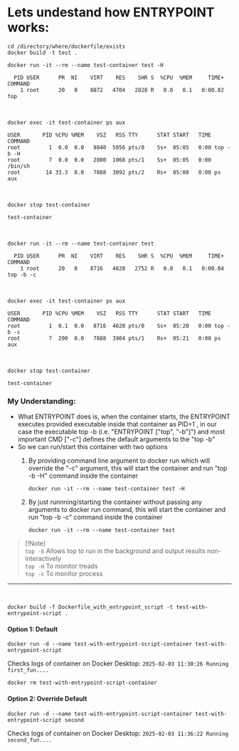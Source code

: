 # Lets undestand how ENTRYPOINT works:


```
cd /directory/where/dockerfile/exists
docker build -t test .
```

```
docker run -it --rm --name test-container test -H

  PID USER      PR  NI    VIRT    RES    SHR S  %CPU  %MEM     TIME+ COMMAND
    1 root      20   0    8872   4704   2828 R   0.0   0.1   0:00.02 top
```


<br/>

```
docker exec -it test-container ps aux

USER       PID %CPU %MEM    VSZ   RSS TTY      STAT START   TIME COMMAND
root         1  0.0  0.0   8840  5056 pts/0    Ss+  05:05   0:00 top -b -H
root         7  0.0  0.0   2800  1068 pts/1    Ss+  05:05   0:00 /bin/sh
root        14 33.3  0.0   7888  3892 pts/2    Rs+  05:08   0:00 ps aux
```


<br/>

```
docker stop test-container

test-container
```


<br/>

```
docker run -it --rm --name test-container test

  PID USER      PR  NI    VIRT    RES    SHR S  %CPU  %MEM     TIME+ COMMAND
    1 root      20   0    8716   4628   2752 R   0.0   0.1   0:00.04 top -b -c
```


<br/>

```
docker exec -it test-container ps aux

USER       PID %CPU %MEM    VSZ   RSS TTY      STAT START   TIME COMMAND
root         1  0.1  0.0   8716  4628 pts/0    Ss+  05:20   0:00 top -b -c
root         7  200  0.0   7888  3904 pts/1    Rs+  05:21   0:00 ps aux
```


<br/>

```
docker stop test-container

test-container
```



### My Understanding:
- What ENTRYPOINT does is, when the container starts, the ENTRYPOINT executes provided executable inside that container as PID=1 , in our case the executable top -b (i.e. "ENTRYPOINT ["top", "-b"]") and most important CMD ["-c"] defines the default arguments to the "top -b"
- So we can run/start this container with two options
    1. By providing command line argument to docker run which will override the "-c" argument, this will start the container and run "top -b -H" command inside the container
        ```
        docker run -it --rm --name test-container test -H
        ```
			
    2. By just runnning/starting the container without passing any arguments to docker run command, this will start the container and run "top -b -c" command inside the container
        ```
        docker run -it --rm --name test-container test
        ```

> [!Note]<br/>
> `top -b` Allows top to run in the background and output results non-interactively<br/>
> `top -H` To monitor treads<br/>
> `top -c` To monitor process

-------------------------------------------------
<br/>

```
docker build -f Dockerfile_with_entrypoint_script -t test-with-entrypoint-script .
```

#### Option 1: Default 

```
docker run -d --name test-with-entrypoint-script-container test-with-entrypoint-script
```

Checks logs of container on Docker Desktop:
`2025-02-03 11:30:26 Running first_fun....`

```
docker rm test-with-entrypoint-script-container
```


#### Option 2: Override Default 

```
docker run -d --name test-with-entrypoint-script-container test-with-entrypoint-script second
```

Checks logs of container on Docker Desktop:
`2025-02-03 11:36:22 Running second_fun....`

